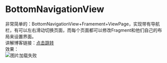 # BottomNavigationView
非常简单的：BottomNavigationView+Framement+ViewPage，实现带有导航栏，有可以左右滑动切换页面，而每个页面都可以修改Fragment和他们自己的布局来设置界面。<br>讲解博客链接：[点击跳转](http://blog.csdn.net/htwhtw123/article/details/78441431)<br>
效果：<br>![图片加载失败](https://github.com/HeTingwei/BottomNavAndViewPager/blob/master/doc/%E6%95%88%E6%9E%9C.gif)
